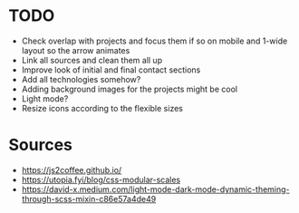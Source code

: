 # TODO

- Check overlap with projects and focus them if so on mobile and 1-wide layout so the arrow animates
- Link all sources and clean them all up
- Improve look of initial and final contact sections
- Add all technologies somehow?
- Adding background images for the projects might be cool
- Light mode?
- Resize icons according to the flexible sizes

# Sources

- https://js2coffee.github.io/
- https://utopia.fyi/blog/css-modular-scales
- https://david-x.medium.com/light-mode-dark-mode-dynamic-theming-through-scss-mixin-c86e57a4de49
